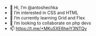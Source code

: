 - 👋 Hi, I’m @antoshechka
- 👀 I’m interested in CSS and HTML
- 🌱 I’m currently learning Grid and Flex
- 💞️ I’m looking to collaborate on php devs
- 📫 https://t.me/+MKuSXE6heiY3NTQy
